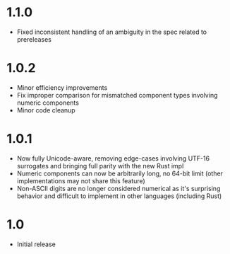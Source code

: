 # 1.1.0
- Fixed inconsistent handling of an ambiguity in the spec related to prereleases

# 1.0.2
- Minor efficiency improvements
- Fix improper comparison for mismatched component types involving numeric components
- Minor code cleanup

# 1.0.1
- Now fully Unicode-aware, removing edge-cases involving UTF-16 surrogates and bringing full parity with the new Rust impl
- Numeric components can now be arbitrarily long, no 64-bit limit (other implementations may not share this feature)
- Non-ASCII digits are no longer considered numerical as it's surprising behavior and difficult to implement in other languages (including Rust)

# 1.0
- Initial release
